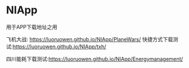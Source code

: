 # NIApp
用于APP下载地址之用

飞机大战: https://luoruowen.github.io/NIApp/PlaneWars/
快捷方式下载测试:https://luoruowen.github.io/NIApp/txh/

四川能耗下载测试:https://luoruowen.github.io/NIApp/Energymanagement/
